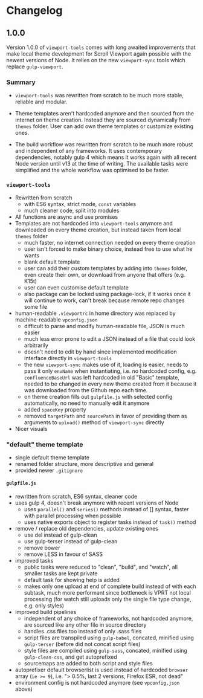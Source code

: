# Changelog

## 1.0.0

Version 1.0.0 of `viewport-tools` comes with long awaited improvements that make local theme development for Scroll Viewport again possible with the newest versions of Node. It relies on the new `viewport-sync` tools which replace `gulp-viewport`.

### Summary

- `viewport-tools` was rewritten from scratch to be much more stable, reliable and modular.

- Theme templates aren't hardcoded anymore and then sourced from the internet on theme creation. Instead they are sourced dynamically from `themes` folder. User can add own theme templates or customize existing ones.

- The build workflow was rewritten from scratch to be much more robust and independent of any frameworks. It uses contemporary dependencies, notably gulp 4 which means it works again with all recent Node version until v13 at the time of writing. The available tasks were simplified and the whole workflow was optimised to be faster.

### `viewport-tools`

- Rewritten from scratch
    - with ES6 syntax, strict mode, `const` variables
    - much cleaner code, split into modules 
- All functions are async and use promises
- Templates are not hardcoded into `viewport-tools` anymore and downloaded on every theme creation, but instead taken from local `themes` folder
    - much faster, no internet connection needed on every theme creation
    - user isn't forced to make binary choice, instead free to use what he wants
    - blank default template
    - user can add their custom templates by adding into `themes` folder, even create their own, or download from anyone that offers (e.g. K15t)
    - user can even customise default template
    - also package can be locked using package-lock, if it works once it will continue to work, can't break because remote repo changes some file
- human-readable `.viewportrc` in home directory was replaced by machine-readable `vpconfig.json`
    - difficult to parse and modify human-readable file, JSON is much easier
    - much less error prone to edit a JSON instead of a file that could look arbitrarily
    - doesn't need to edit by hand since implemented modification interface directly in `viewport-tools`
    - the new `viewport-sync` makes use of it, loading is easier, needs to pass it only `envName` when instantiating, i.e. no hardcoded config, e.g. `confluenceBaseUrl` was left hardcoded in old "Basic" template, needed to be changed in every new theme created from it because it was downloaded from the Github repo each time.
    - on theme creation fills out `gulpfile.js` with selected config automatically, no need to manually edit it anymore
    - added `spaceKey` property
    - removed `targetPath` and `sourcePath` in favor of providing them as arguments to `upload()` method of `viewport-sync` directly
- Nicer visuals

### "default" theme template

- single default theme template
- renamed folder structure, more descriptive and general
- provided newer `.gitignore`

#### `gulpfile.js`

- rewritten from scratch, ES6 syntax, cleaner code
- uses gulp 4, doesn't break anymore with recent versions of Node
    - uses `parallel()` and `series()` methods instead of [] syntax, faster with parallel processing when possible
    - uses native exports object to register tasks instead of `task()` method
- remove / replace old dependencies, update existing ones
    - use del instead of gulp-clean
    - use gulp-terser instead of gulp-clean
    - remove bower
    - remove LESS in favour of SASS
- improved tasks
    - public tasks were reduced to "clean", "build", and "watch", all smaller tasks are kept private
    - default task for showing help is added
    - makes only one upload at end of complete build instead of with each subtask, much more performant since bottleneck is VPRT not local processing (for watch still uploads only the single file type change, e.g. only styles)
- improved build pipelines
    - independent of any choice of frameworks, not hardcoded anymore, are sourced like any other file in source directory
    - handles .css files too instead of only .sass files
    - script files are transpiled using `gulp-babel`, concated, minified using `gulp-terser` (before did not concat script files)
    - style files are compiled using `gulp-sass`, concated, minified using `gulp-clean-css`, and get autoprefixed
    - sourcemaps are added to both script and style files
- autoprefixer default browserlist is used instead of hardcoded `browser` array (`ie >= 9`), i.e. "> 0.5%, last 2 versions, Firefox ESR, not dead"
- environment config is not hardcoded anymore (see `vpconfig.json` above)